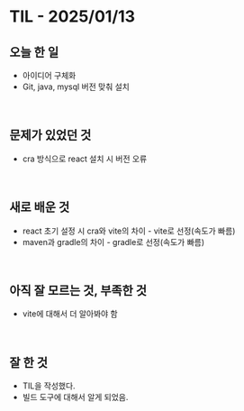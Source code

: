 # TIL - 2025/01/13


## 오늘 한 일
-  아이디어 구체화
-  Git, java, mysql 버전 맞춰 설치

<br>

## 문제가 있었던 것
-  cra 방식으로 react 설치 시 버전 오류

<br>

## 새로 배운 것
-  react 초기 설정 시 cra와 vite의 차이 - vite로 선정(속도가 빠름)
-  maven과 gradle의 차이 - gradle로 선정(속도가 빠름)

<br>

## 아직 잘 모르는 것, 부족한 것
-  vite에 대해서 더 알아봐야 함

<br>

## 잘 한 것
-  TIL을 작성했다.
-  빌드 도구에 대해서 알게 되었음.
